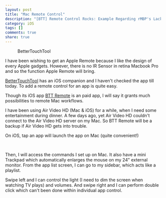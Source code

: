 ```yaml
---
layout: post
title: "Mac Remote Control"
description: "[BTT] Remote Control Rocks: Example Regarding rMBP's Lack of IR Sensor"
category: iOS
tags: []
comments: true
share: true
---
```


<figure>
	<img src="http://i.imgur.com/x97Dauj.png" alt="">
	<figcaption>BetterTouchTool</figcaption>
</figure>


I have been wishing to get an Apple Remote because I like the design of every Apple gadgets. However, there is no IR Sensor in retina Macbook Pro and so the function Apple Remote will bring.

[BetterTouchTool](http://www.boastr.net/) has an iOS companion and I haven't checked the app till today. To add a remote control for an app is quite easy.

<!--more-->

Though its iOS app [BTT Remote](https://itunes.apple.com/us/app/btt-remote/id561676304?mt=8) is an paid app, I will say it grants much possibilities to remote Mac workflows.

I have been using Air Video HD (Mac & iOS) for a while, when I need some entertainment during dinner. A few days ago, yet Air Video HD couldn't connect to the Air Video HD server on my Mac. So BTT Remote will be a backup if Air Video HD gets into trouble.

On iOS, tap an app will launch the app on Mac (quite convenient!)

<figure class="third">
	<img src="http://cl.ly/image/3v2Q0C3E0H2g/ClouDrop%2012%20May%202014%2020%3A23%3A28.png" alt="">
	<img src="http://cl.ly/image/1F0I1T1V3P0w/ClouDrop%2012%20May%202014%2020%3A23%3A58.png" alt="">
	<img src="http://cl.ly/image/0c2I2a213O06/ClouDrop%2012%20May%202014%2020%3A24%3A14.png" alt="">
</figure>

Then, I will access the commands I set up on Mac. It also have a mini Trackpad which automatically enlarges the mouse on my 24" external monitor. From the app list screen, I can go to my sidebar, which acts like a playlist.

Swipe left and I can control the light (I need to dim the screen when watching TV plays) and volumes. And swipe right and I can perform double click which can't been done within individual app control.

<figure class="third">
	<img src="http://cl.ly/image/2A3F2r1h2538/ClouDrop%2012%20May%202014%2020%3A49%3A40.png" alt="">
	<img src="http://cl.ly/image/0d2l3n0G0920/ClouDrop%2012%20May%202014%2020%3A49%3A57.png" alt="">
</figure>

